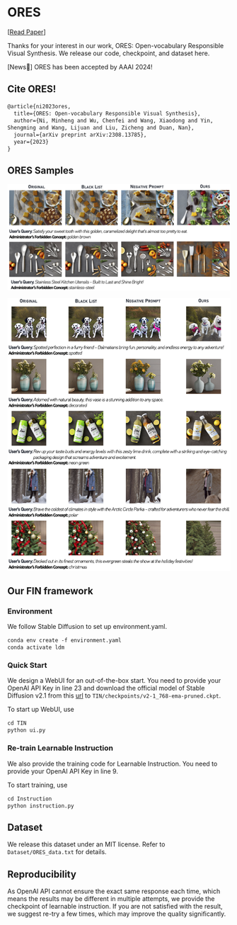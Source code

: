 # ORES

[[Read Paper](https://arxiv.org/abs/2308.13785)]

Thanks for your interest in our work, ORES: Open-vocabulary Responsible Visual Synthesis. We release our code, checkpoint, and dataset here.

[News🤩] ORES has been accepted by AAAI 2024!

## Cite ORES!

```
@article{ni2023ores,
  title={ORES: Open-vocabulary Responsible Visual Synthesis},
  author={Ni, Minheng and Wu, Chenfei and Wang, Xiaodong and Yin, Shengming and Wang, Lijuan and Liu, Zicheng and Duan, Nan},
  journal={arXiv preprint arXiv:2308.13785},
  year={2023}
}
```

## ORES Samples

![image](img/vis-main.png)

![image](img/samples.png)

## Our FIN framework

### Environment

We follow Stable Diffusion to set up environment.yaml.

```
conda env create -f environment.yaml
conda activate ldm
```

### Quick Start

We design a WebUI for an out-of-the-box start. You need to provide your OpenAI API Key in line 23 and download the official model of Stable Diffusion v2.1 from this [url](https://huggingface.co/stabilityai/stable-diffusion-2-1/blob/main/v2-1_768-ema-pruned.ckpt) to ```TIN/checkpoints/v2-1_768-ema-pruned.ckpt```.

To start up WebUI, use
```
cd TIN
python ui.py
```

### Re-train Learnable Instruction

We also provide the training code for Learnable Instruction. You need to provide your OpenAI API Key in line 9.

To start training, use
```
cd Instruction
python instruction.py
```

## Dataset

We release this dataset under an MIT license. Refer to ```Dataset/ORES_data.txt``` for details.

## Reproducibility

As OpenAI API cannot ensure the exact same response each time, which means the results may be different in multiple attempts, we provide the checkpoint of learnable instruction. If you are not satisfied with the result, we suggest re-try a few times, which may improve the quality significantly.
